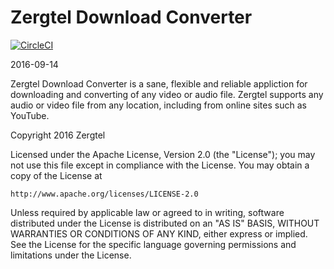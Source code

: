 # Zergtel Download Converter

[![CircleCI](https://circleci.com/gh/kronicmage/summative.svg?style=svg)](https://circleci.com/gh/kronicmage/summative)

2016-09-14

Zergtel Download Converter is a sane, flexible and reliable appliction for downloading and converting of any video or audio file. Zergtel supports any audio or video file from any location, including from online sites such as YouTube.

Copyright 2016 Zergtel

Licensed under the Apache License, Version 2.0 (the "License");
you may not use this file except in compliance with the License.
You may obtain a copy of the License at

    http://www.apache.org/licenses/LICENSE-2.0

Unless required by applicable law or agreed to in writing, software
distributed under the License is distributed on an "AS IS" BASIS,
WITHOUT WARRANTIES OR CONDITIONS OF ANY KIND, either express or implied.
See the License for the specific language governing permissions and
limitations under the License.
